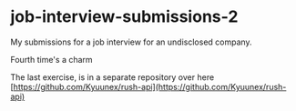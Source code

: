 # job-interview-submissions-2
My submissions for a job interview for an undisclosed company.

Fourth time's a charm

The last exercise, is in a separate repository over here
[https://github.com/Kyuunex/rush-api](https://github.com/Kyuunex/rush-api)
